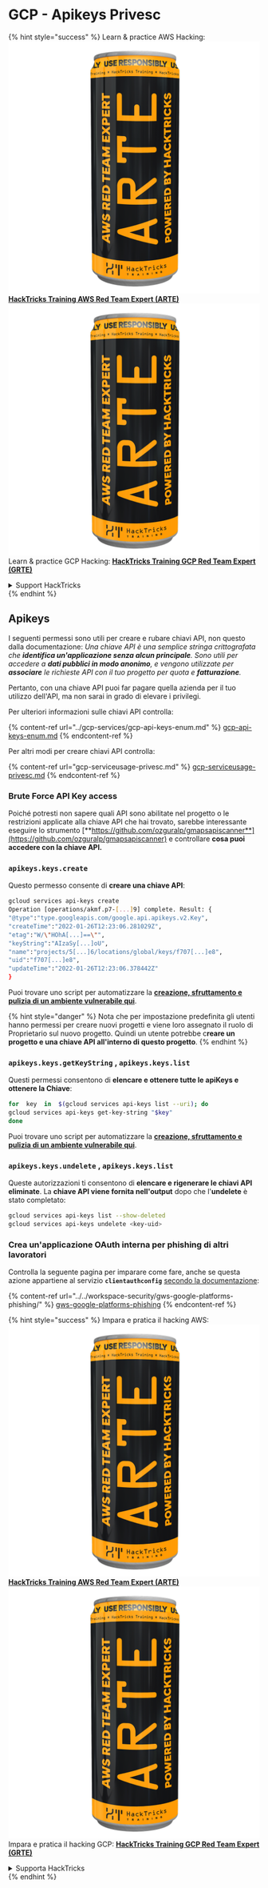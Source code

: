 # GCP - Apikeys Privesc

{% hint style="success" %}
Learn & practice AWS Hacking:<img src="../../../.gitbook/assets/image (1) (1) (1).png" alt="" data-size="line">[**HackTricks Training AWS Red Team Expert (ARTE)**](https://training.hacktricks.xyz/courses/arte)<img src="../../../.gitbook/assets/image (1) (1) (1).png" alt="" data-size="line">\
Learn & practice GCP Hacking: <img src="../../../.gitbook/assets/image (2).png" alt="" data-size="line">[**HackTricks Training GCP Red Team Expert (GRTE)**<img src="../../../.gitbook/assets/image (2).png" alt="" data-size="line">](https://training.hacktricks.xyz/courses/grte)

<details>

<summary>Support HackTricks</summary>

* Check the [**subscription plans**](https://github.com/sponsors/carlospolop)!
* **Join the** 💬 [**Discord group**](https://discord.gg/hRep4RUj7f) or the [**telegram group**](https://t.me/peass) or **follow** us on **Twitter** 🐦 [**@hacktricks\_live**](https://twitter.com/hacktricks_live)**.**
* **Share hacking tricks by submitting PRs to the** [**HackTricks**](https://github.com/carlospolop/hacktricks) and [**HackTricks Cloud**](https://github.com/carlospolop/hacktricks-cloud) github repos.

</details>
{% endhint %}

## Apikeys

I seguenti permessi sono utili per creare e rubare chiavi API, non questo dalla documentazione: _Una chiave API è una semplice stringa crittografata che **identifica un'applicazione senza alcun principale**. Sono utili per accedere a **dati pubblici in modo anonimo**, e vengono utilizzate per **associare** le richieste API con il tuo progetto per quota e **fatturazione**._

Pertanto, con una chiave API puoi far pagare quella azienda per il tuo utilizzo dell'API, ma non sarai in grado di elevare i privilegi.

Per ulteriori informazioni sulle chiavi API controlla:

{% content-ref url="../gcp-services/gcp-api-keys-enum.md" %}
[gcp-api-keys-enum.md](../gcp-services/gcp-api-keys-enum.md)
{% endcontent-ref %}

Per altri modi per creare chiavi API controlla:

{% content-ref url="gcp-serviceusage-privesc.md" %}
[gcp-serviceusage-privesc.md](gcp-serviceusage-privesc.md)
{% endcontent-ref %}

### Brute Force API Key access <a href="#apikeys.keys.create" id="apikeys.keys.create"></a>

Poiché potresti non sapere quali API sono abilitate nel progetto o le restrizioni applicate alla chiave API che hai trovato, sarebbe interessante eseguire lo strumento [**https://github.com/ozguralp/gmapsapiscanner**](https://github.com/ozguralp/gmapsapiscanner) e controllare **cosa puoi accedere con la chiave API.**

### `apikeys.keys.create` <a href="#apikeys.keys.create" id="apikeys.keys.create"></a>

Questo permesso consente di **creare una chiave API**:
```bash
gcloud services api-keys create
Operation [operations/akmf.p7-[...]9] complete. Result: {
"@type":"type.googleapis.com/google.api.apikeys.v2.Key",
"createTime":"2022-01-26T12:23:06.281029Z",
"etag":"W/\"HOhA[...]==\"",
"keyString":"AIzaSy[...]oU",
"name":"projects/5[...]6/locations/global/keys/f707[...]e8",
"uid":"f707[...]e8",
"updateTime":"2022-01-26T12:23:06.378442Z"
}
```
Puoi trovare uno script per automatizzare la [**creazione, sfruttamento e pulizia di un ambiente vulnerabile qui**](https://github.com/carlospolop/gcp_privesc_scripts/blob/main/tests/b-apikeys.keys.create.sh).

{% hint style="danger" %}
Nota che per impostazione predefinita gli utenti hanno permessi per creare nuovi progetti e viene loro assegnato il ruolo di Proprietario sul nuovo progetto. Quindi un utente potrebbe c**reare un progetto e una chiave API all'interno di questo progetto**.
{% endhint %}

### `apikeys.keys.getKeyString` , `apikeys.keys.list` <a href="#apikeys.keys.getkeystringapikeys.keys.list" id="apikeys.keys.getkeystringapikeys.keys.list"></a>

Questi permessi consentono di **elencare e ottenere tutte le apiKeys e ottenere la Chiave**:
```bash
for  key  in  $(gcloud services api-keys list --uri); do
gcloud services api-keys get-key-string "$key"
done
```
Puoi trovare uno script per automatizzare la [**creazione, sfruttamento e pulizia di un ambiente vulnerabile qui**](https://github.com/carlospolop/gcp_privesc_scripts/blob/main/tests/c-apikeys.keys.getKeyString.sh).

### `apikeys.keys.undelete` , `apikeys.keys.list` <a href="#serviceusage.apikeys.regenerateapikeys.keys.list" id="serviceusage.apikeys.regenerateapikeys.keys.list"></a>

Queste autorizzazioni ti consentono di **elencare e rigenerare le chiavi API eliminate**. La **chiave API viene fornita nell'output** dopo che l'**undelete** è stato completato:
```bash
gcloud services api-keys list --show-deleted
gcloud services api-keys undelete <key-uid>
```
### Crea un'applicazione OAuth interna per phishing di altri lavoratori

Controlla la seguente pagina per imparare come fare, anche se questa azione appartiene al servizio **`clientauthconfig`** [secondo la documentazione](https://cloud.google.com/iap/docs/programmatic-oauth-clients#before-you-begin):

{% content-ref url="../../workspace-security/gws-google-platforms-phishing/" %}
[gws-google-platforms-phishing](../../workspace-security/gws-google-platforms-phishing/)
{% endcontent-ref %}

{% hint style="success" %}
Impara e pratica il hacking AWS:<img src="../../../.gitbook/assets/image (1) (1) (1).png" alt="" data-size="line">[**HackTricks Training AWS Red Team Expert (ARTE)**](https://training.hacktricks.xyz/courses/arte)<img src="../../../.gitbook/assets/image (1) (1) (1).png" alt="" data-size="line">\
Impara e pratica il hacking GCP: <img src="../../../.gitbook/assets/image (2).png" alt="" data-size="line">[**HackTricks Training GCP Red Team Expert (GRTE)**<img src="../../../.gitbook/assets/image (2).png" alt="" data-size="line">](https://training.hacktricks.xyz/courses/grte)

<details>

<summary>Supporta HackTricks</summary>

* Controlla i [**piani di abbonamento**](https://github.com/sponsors/carlospolop)!
* **Unisciti al** 💬 [**gruppo Discord**](https://discord.gg/hRep4RUj7f) o al [**gruppo telegram**](https://t.me/peass) o **seguici** su **Twitter** 🐦 [**@hacktricks\_live**](https://twitter.com/hacktricks_live)**.**
* **Condividi trucchi di hacking inviando PR ai** [**HackTricks**](https://github.com/carlospolop/hacktricks) e [**HackTricks Cloud**](https://github.com/carlospolop/hacktricks-cloud) repos di github.

</details>
{% endhint %}
